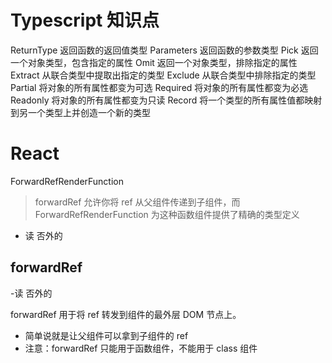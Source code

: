 # Typescript 知识点


ReturnType 返回函数的返回值类型
Parameters 返回函数的参数类型
Pick 返回一个对象类型，包含指定的属性
Omit 返回一个对象类型，排除指定的属性
Extract 从联合类型中提取出指定的类型
Exclude 从联合类型中排除指定的类型
Partial 将对象的所有属性都变为可选
Required 将对象的所有属性都变为必选
Readonly 将对象的所有属性都变为只读
Record 将一个类型的所有属性值都映射到另一个类型上并创造一个新的类型




# React


ForwardRefRenderFunction
> forwardRef 允许你将 ref 从父组件传递到子组件，而 ForwardRefRenderFunction 为这种函数组件提供了精确的类型定义
- 读 否外的


## forwardRef
-读 否外的

forwardRef 用于将 ref 转发到组件的最外层 DOM 节点上。
- 简单说就是让父组件可以拿到子组件的 ref
- 注意：forwardRef 只能用于函数组件，不能用于 class 组件
